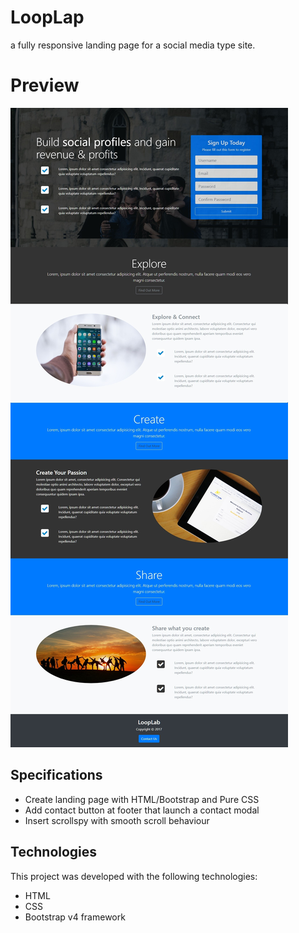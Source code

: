 # LoopLap
a fully responsive landing page for a social media type site.

# Preview

![alt img](https://github.com/selvajayarose/BootstrapProject/blob/master/img/LoopLapfs.jpg)

## Specifications
* Create landing page with HTML/Bootstrap and Pure CSS
* Add contact button at footer that launch a contact modal
* Insert scrollspy with smooth scroll behaviour

## Technologies
This project was developed with the following technologies:
* HTML
* CSS
* Bootstrap v4 framework




